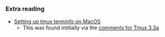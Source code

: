 ### Extra reading

 - [Setting up tmux terminfo on MacOS](https://gpanders.com/blog/the-definitive-guide-to-using-tmux-256color-on-macos/)
    - This was found intitially via the [comments for Tmux
    3.3a](https://github.com/tmux/tmux/issues/3218#issue-1265998468)
